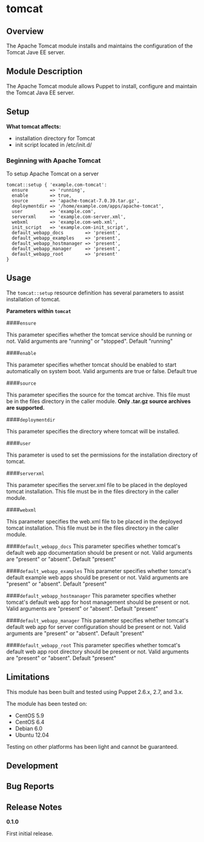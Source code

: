 tomcat
====


Overview
--------

The Apache Tomcat module installs and maintains the configuration of the Tomcat Jave EE server.


Module Description
-------------------

The Apache Tomcat module allows Puppet to install, configure and maintain the Tomcat Java EE server.

Setup
-----

**What tomcat affects:**

* installation directory for Tomcat
* init script located in /etc/init.d/
	
### Beginning with Apache Tomcat

To setup Apache Tomcat on a server

    tomcat::setup { 'example.com-tomcat':
      ensure        => 'running',
      enable        => true,
      source        => 'apache-tomcat-7.0.39.tar.gz',
      deploymentdir => '/home/example.com/apps/apache-tomcat',
      user          => 'example.com',
      serverxml     => 'example.com-server.xml',
      webxml        => 'example.com-web.xml',
      init_script   => 'example.com-init_script',
      default_webapp_docs        => 'present',
      default_webapp_examples    => 'present',
      default_webapp_hostmanager => 'present',
      default_webapp_manager     => 'present',
      default_webapp_root        => 'present'
    }

Usage
------

The `tomcat::setup` resource definition has several parameters to assist installation of tomcat.

**Parameters within `tomcat`**

####`ensure`

This parameter specifies whether the tomcat service should be running or not.
Valid arguments are "running" or "stopped". Default "running"

####`enable`

This parameter specifies whether tomcat should be enabled to start automatically on system boot.
Valid arguments are true or false. Default true

####`source`

This parameter specifies the source for the tomcat archive. 
This file must be in the files directory in the caller module. 
**Only .tar.gz source archives are supported.**

####`deploymentdir`

This parameter specifies the directory where tomcat will be installed.

####`user`

This parameter is used to set the permissions for the installation directory of tomcat.

####`serverxml`

This parameter specifies the server.xml file to be placed in the deployed tomcat installation.
This file must be in the files directory in the caller module.

####`webxml`

This parameter specifies the web.xml file to be placed in the deployed tomcat installation.
This file must be in the files directory in the caller module.

####`default_webapp_docs`
This parameter specifies whether tomcat's default web app documentation should be present or not.
Valid arguments are "present" or "absent". Default "present"

####`default_webapp_examples`
This parameter specifies whether tomcat's default example web apps should be present or not.
Valid arguments are "present" or "absent". Default "present"

####`default_webapp_hostmanager`
This parameter specifies whether tomcat's default web app for host management should be present or not.
Valid arguments are "present" or "absent". Default "present"

####`default_webapp_manager`
This parameter specifies whether tomcat's default web app for server configuration should be present or not.
Valid arguments are "present" or "absent". Default "present"

####`default_webapp_root`
This parameter specifies whether tomcat's default web app root directory should be present or not.
Valid arguments are "present" or "absent". Default "present"


Limitations
------------

This module has been built and tested using Puppet 2.6.x, 2.7, and 3.x.

The module has been tested on:

* CentOS 5.9
* CentOS 6.4
* Debian 6.0 
* Ubuntu 12.04

Testing on other platforms has been light and cannot be guaranteed. 

Development
------------

Bug Reports
-----------

Release Notes
--------------

**0.1.0**

First initial release.
